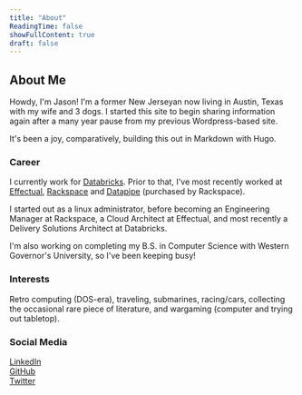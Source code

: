 ```yaml
---
title: "About"
ReadingTime: false
showFullContent: true
draft: false
---
```


## About Me

Howdy, I'm Jason! I'm a former New Jerseyan now living in Austin, Texas with my wife and 3 dogs. I started this site to begin sharing information again after a many year pause from my previous Wordpress-based site.

It's been a joy, comparatively, building this out in Markdown with Hugo.

### Career

I currently work for [Databricks](https://www.databricks.com/). Prior to that, I've most recently worked at [Effectual](https://www.effectual.com), [Rackspace](https://www.rackspace.com) and [Datapipe](https://en.wikipedia.org/wiki/Datapipe) (purchased by Rackspace).

I started out as a linux administrator, before becoming an Engineering Manager at Rackspace, a Cloud Architect at Effectual, and most recently a Delivery Solutions Architect at Databricks.

I'm also working on completing my B.S. in Computer Science with Western Governor's University, so I've been keeping busy!

### Interests

Retro computing (DOS-era), traveling, submarines, racing/cars, collecting the occasional rare piece of literature, and wargaming (computer and trying out tabletop).

### Social Media

[LinkedIn](https://www.linkedin.com/in/jasonscalia/)  
[GitHub](https://github.com/jasonscalia)  
[Twitter](https://twitter.com/jason_scalia)
